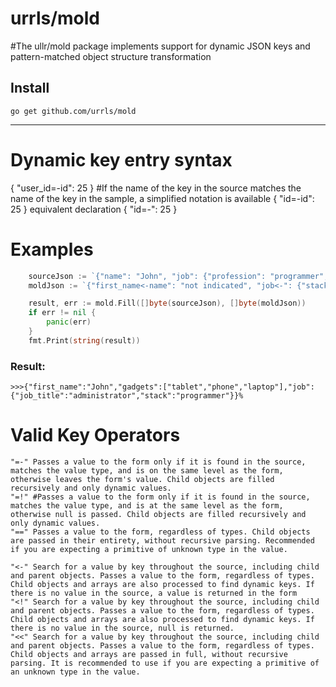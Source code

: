 # urrls/mold
#The ullr/mold package implements support for dynamic JSON keys and pattern-matched object structure transformation

## Install
    go get github.com/urrls/mold

***

# Dynamic key entry syntax
{ "user_id=-id": 25 }
#If the name of the key in the source matches the name of the key in the sample, a simplified notation is available
{ "id=-id": 25 }
equivalent declaration
{ "id=-": 25 }

# Examples
```go
	sourceJson := `{"name": "John", "job": {"profession": "programmer", "job_title": "administrator"}, "gadgets": ["tablet", "phone", "laptop"]}`
	moldJson := `{"first_name<-name": "not indicated", "job<-": {"stack<-profession": "Trainee", "job_title": "administrator"}, "gadgets<-gadgets": ["No found"]}`

	result, err := mold.Fill([]byte(sourceJson), []byte(moldJson))
	if err != nil {
		panic(err)
	}
	fmt.Print(string(result))
```
### Result:
    >>>{"first_name":"John","gadgets":["tablet","phone","laptop"],"job":{"job_title":"administrator","stack":"programmer"}}%

# Valid Key Operators
	"=-" Passes a value to the form only if it is found in the source, matches the value type, and is on the same level as the form, otherwise leaves the form's value. Child objects are filled recursively and only dynamic values.
	"=!" #Passes a value to the form only if it is found in the source, matches the value type, and is at the same level as the form, otherwise null is passed. Child objects are filled recursively and only dynamic values.
	"==" Passes a value to the form, regardless of types. Child objects are passed in their entirety, without recursive parsing. Recommended if you are expecting a primitive of unknown type in the value.

	"<-" Search for a value by key throughout the source, including child and parent objects. Passes a value to the form, regardless of types. Child objects and arrays are also processed to find dynamic keys. If there is no value in the source, a value is returned in the form
	"<!" Search for a value by key throughout the source, including child and parent objects. Passes a value to the form, regardless of types. Child objects and arrays are also processed to find dynamic keys. If there is no value in the source, null is returned.
	"<<" Search for a value by key throughout the source, including child and parent objects. Passes a value to the form, regardless of types. Child objects and arrays are passed in full, without recursive parsing. It is recommended to use if you are expecting a primitive of an unknown type in the value.
